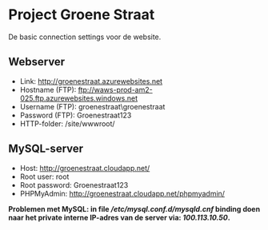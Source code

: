 # Project Groene Straat

De basic connection settings voor de website.

## Webserver

* Link: http://groenestraat.azurewebsites.net
* Hostname (FTP): ftp://waws-prod-am2-025.ftp.azurewebsites.windows.net
* Username (FTP): groenestraat\groenestraat
* Password (FTP): Groenestraat123
* HTTP-folder: /site/wwwroot/

## MySQL-server

* Host: http://groenestraat.cloudapp.net/
* Root user: root
* Root password: Groenestraat123
* PHPMyAdmin: http://groenestraat.cloudapp.net/phpmyadmin/

**Problemen met MySQL: in file */etc/mysql.conf.d/mysqld.cnf* binding doen naar het private interne IP-adres van de server via: *100.113.10.50*.**
